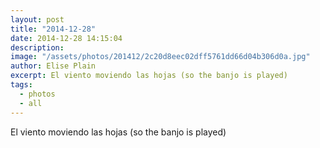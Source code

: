 ```yaml
---
layout: post
title: "2014-12-28"
date: 2014-12-28 14:15:04
description: 
image: "/assets/photos/201412/2c20d8eec02dff5761dd66d04b306d0a.jpg"
author: Elise Plain
excerpt: El viento moviendo las hojas (so the banjo is played)
tags: 
  - photos
  - all
---
```


El viento moviendo las hojas (so the banjo is played)
<p></p>
